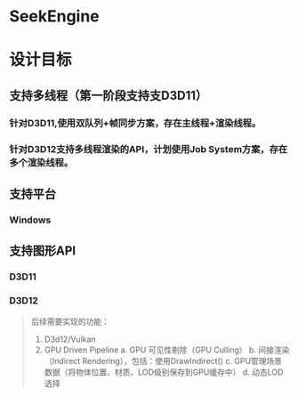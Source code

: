 # SeekEngine

# 设计目标
## 支持多线程（第一阶段支持支D3D11）
### 针对D3D11,使用双队列+帧同步方案，存在主线程+渲染线程。
### 针对D3D12支持多线程渲染的API，计划使用Job System方案，存在多个渲染线程。
## 支持平台    
### Windows
## 支持图形API
### D3D11
### D3D12


> 后续需要实现的功能：
> 1. D3d12/Vulkan
> 2. GPU Driven Pipeline
>   a. GPU 可见性剔除（GPU Culling）
>   b. 间接渲染（Indirect Rendering），包括：使用DrawIndirect()
>   c. GPU管理场景数据（将物体位置、材质、LOD级别保存到GPU缓存中）
>   d. 动态LOD选择  
>   